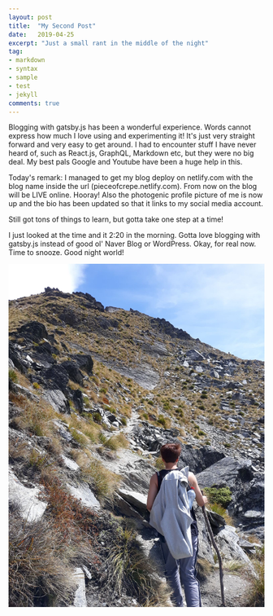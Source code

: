 ```yaml
---
layout: post
title:  "My Second Post"
date:   2019-04-25
excerpt: "Just a small rant in the middle of the night"
tag:
- markdown 
- syntax
- sample
- test
- jekyll
comments: true
---
```




Blogging with gatsby.js has been a wonderful experience. Words cannot express how much I love using and experimenting it! It's just very straight forward and very easy to get around. I had to encounter stuff I have never heard of, such as React.js, GraphQL, Markdown etc, but they were no big deal. My best pals Google and Youtube have been a huge help in this.  

Today's remark: I managed to get my blog deploy on netlify.com with the blog name inside the url (pieceofcrepe.netlify.com). From now on the blog will be LIVE online. Hooray! Also the photogenic profile picture of me is now up and the bio has been updated so that it links to my social media account.

Still got tons of things to learn, but gotta take one step at a time! 

I just looked at the time and it 2:20 in the morning. Gotta love blogging with gatsby.js instead of good ol' Naver Blog or WordPress. Okay, for real now. Time to snooze. Good night world!

![alt](hike.jpg "The hike at Ben Lomond")